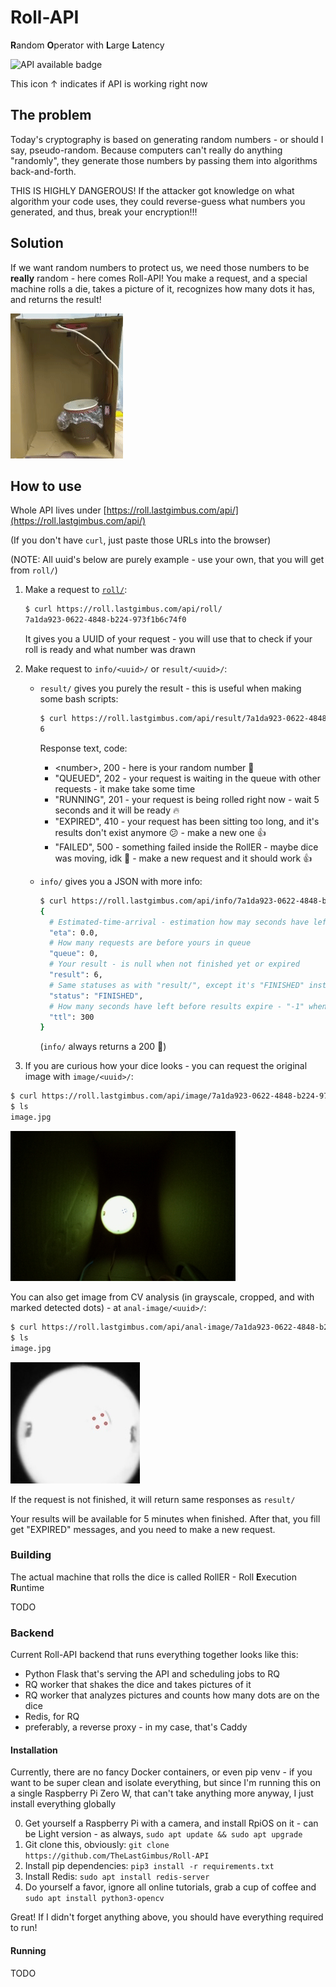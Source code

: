 # Roll-API

**R**andom
**O**perator with
**L**arge
**L**atency

![API available badge](https://img.shields.io/website?down_color=red&label=API&up_color=green&url=https%3A%2F%2Froll.lastgimbus.com%2Fapi%2Fv1%2F)

This icon ↑ indicates if API is working right now 

## The problem

Today's cryptography is based on generating random numbers - or should I say, pseudo-random. Because computers can't
really do anything "randomly", they generate those numbers by passing them into algorithms back-and-forth.

THIS IS HIGHLY DANGEROUS! If the attacker got knowledge on what algorithm your code uses, they could reverse-guess what
numbers you generated, and thus, break your encryption!!!

## Solution

If we want random numbers to protect us, we need those numbers to be **really** random - here comes Roll-API!
You make a request, and a special machine rolls a die, takes a picture of it, recognizes how many dots it has, and
returns the result!

![Roller working](images/roller_working.gif)

## How to use

Whole API lives under [https://roll.lastgimbus.com/api/](https://roll.lastgimbus.com/api/)

(If you don't have `curl`, just paste those URLs into the browser)

(NOTE: All uuid's below are purely example - use your own, that you will get from `roll/`)

1. Make a request to [`roll/`](https://roll.lastgimbus.com/api/roll/):

   ```bash
   $ curl https://roll.lastgimbus.com/api/roll/
   7a1da923-0622-4848-b224-973f1b6c74f0
   ```
   It gives you a UUID of your request - you will use that to check if your roll is ready and what number was drawn
2. Make request to `info/<uuid>/` or `result/<uuid>/`:

   - `result/` gives you purely the result - this is useful when making some bash scripts:
      ```bash
      $ curl https://roll.lastgimbus.com/api/result/7a1da923-0622-4848-b224-973f1b6c74f0/
      6
      ```
      Response text, code:
       - \<number\>, 200 - here is your random number :tada:
       - "QUEUED", 202 - your request is waiting in the queue with other requests - it make take some time
       - "RUNNING", 201 - your request is being rolled right now - wait 5 seconds and it will be ready :fire:
       - "EXPIRED", 410 - your request has been sitting too long, and it's results don't exist anymore :confused: - make a
         new one :+1:
       - "FAILED", 500 - something failed inside the RollER - maybe dice was moving, idk :shrug: - make a new request and
         it should work :+1:

   - `info/` gives you a JSON with more info:
      ```bash
      $ curl https://roll.lastgimbus.com/api/info/7a1da923-0622-4848-b224-973f1b6c74f0/
      {
        # Estimated-time-arrival - estimation how may seconds have left for your request to finish
        "eta": 0.0,  
        # How many requests are before yours in queue
        "queue": 0,  
        # Your result - is null when not finished yet or expired
        "result": 6,  
        # Same statuses as with "result/", except it's "FINISHED" instead of a number
        "status": "FINISHED",  
        # How many seconds have left before results expire - "-1" when waiting in queue, "0" when expired or failed
        "ttl": 300
      }
      ```
      (`info/` always returns a 200 :eyes:)

3. If you are curious how your dice looks - you can request the original image with `image/<uuid>/`:

  ```bash
  $ curl https://roll.lastgimbus.com/api/image/7a1da923-0622-4848-b224-973f1b6c74f0/ > image.jpg
  $ ls
  image.jpg
  ```

   ![Example full image](images/example-full-image.jpg)

   You can also get image from CV analysis (in grayscale, cropped, and with marked detected dots) -
   at `anal-image/<uuid>/`:

  ```bash
  $ curl https://roll.lastgimbus.com/api/anal-image/7a1da923-0622-4848-b224-973f1b6c74f0/ > image.jpg
  $ ls
  image.jpg
  ```

   ![Example anal image](images/example-anal-image.jpg)

   If the request is not finished, it will return same responses as `result/`

Your results will be available for 5 minutes when finished. After that, you fill get "EXPIRED" messages, and you need to
make a new request.

### Building

The actual machine that rolls the dice is called RollER - Roll **E**xecution **R**untime

TODO

### Backend

Current Roll-API backend that runs everything together looks like this:

- Python Flask that's serving the API and scheduling jobs to RQ
- RQ worker that shakes the dice and takes pictures of it
- RQ worker that analyzes pictures and counts how many dots are on the dice
- Redis, for RQ
- preferably, a reverse proxy - in my case, that's Caddy

#### Installation

Currently, there are no fancy Docker containers, or even pip venv - if you want to be super clean and isolate
everything, but since I'm running this on a single Raspberry Pi Zero W, that can't take anything more anyway, I just
install everything globally

0. Get yourself a Raspberry Pi with a camera, and install RpiOS on it - can be Light version - as
   always, `sudo apt update && sudo apt upgrade`
1. Git clone this, obviously: `git clone https://github.com/TheLastGimbus/Roll-API`
2. Install pip dependencies: `pip3 install -r requirements.txt`
3. Install Redis: `sudo apt install redis-server`
4. Do yourself a favor, ignore all online tutorials, grab a cup of coffee and `sudo apt install python3-opencv`

Great! If I didn't forget anything above, you should have everything required to run!

#### Running

TODO
